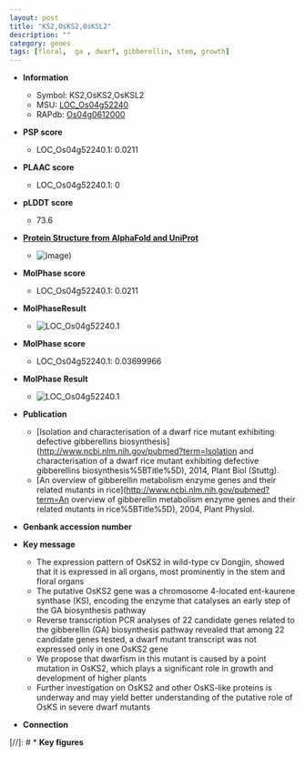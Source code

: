```yaml
---
layout: post
title: "KS2,OsKS2,OsKSL2"
description: ""
category: genes
tags: [floral,  ga , dwarf, gibberellin, stem, growth]
---
```


* **Information**  
    + Symbol: KS2,OsKS2,OsKSL2  
    + MSU: [LOC_Os04g52240](http://rice.plantbiology.msu.edu/cgi-bin/ORF_infopage.cgi?orf=LOC_Os04g52240)  
    + RAPdb: [Os04g0612000](http://rapdb.dna.affrc.go.jp/viewer/gbrowse_details/irgsp1?name=Os04g0612000)  

* **PSP score**  
    + LOC_Os04g52240.1: 0.0211 

* **PLAAC score**  
    + LOC_Os04g52240.1: 0 

* **pLDDT score**
    + 73.6

* **[Protein Structure from AlphaFold and UniProt](https://www.uniprot.org/uniprotkb/Q0JA81/entry#structure)**
    + ![image](https://ricepsp.github.io/images/Q0/AF-Q0JA81-F1.png))

* **MolPhase score**
    + LOC_Os04g52240.1: 0.0211

* **MolPhaseResult**
    + ![LOC_Os04g52240.1](https://ricepsp.github.io/pictures/LOC_Os04g/LOC_Os04g52240.1.png)

* **MolPhase score**
    + LOC_Os04g52240.1: 0.03699966

* **MolPhase Result**
    + ![LOC_Os04g52240.1](https://304243504.github.io/Pictures/LOC_Os04g/LOC_Os04g52240.1.png)

* **Publication**  
    + [Isolation and characterisation of a dwarf rice mutant exhibiting defective gibberellins biosynthesis](http://www.ncbi.nlm.nih.gov/pubmed?term=Isolation and characterisation of a dwarf rice mutant exhibiting defective gibberellins biosynthesis%5BTitle%5D), 2014, Plant Biol (Stuttg).
    + [An overview of gibberellin metabolism enzyme genes and their related mutants in rice](http://www.ncbi.nlm.nih.gov/pubmed?term=An overview of gibberellin metabolism enzyme genes and their related mutants in rice%5BTitle%5D), 2004, Plant Physiol.

* **Genbank accession number**  

* **Key message**  
    + The expression pattern of OsKS2 in wild-type cv Dongjin, showed that it is expressed in all organs, most prominently in the stem and floral organs
    + The putative OsKS2 gene was a chromosome 4-located ent-kaurene synthase (KS), encoding the enzyme that catalyses an early step of the GA biosynthesis pathway
    + Reverse transcription PCR analyses of 22 candidate genes related to the gibberellin (GA) biosynthesis pathway revealed that among 22 candidate genes tested, a dwarf mutant transcript was not expressed only in one OsKS2 gene
    + We propose that dwarfism in this mutant is caused by a point mutation in OsKS2, which plays a significant role in growth and development of higher plants
    + Further investigation on OsKS2 and other OsKS-like proteins is underway and may yield better understanding of the putative role of OsKS in severe dwarf mutants

* **Connection**  

[//]: # * **Key figures**  


